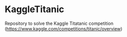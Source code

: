 # KaggleTitanic
Repository to solve the Kaggle Titatanic competition (https://www.kaggle.com/competitions/titanic/overview)
